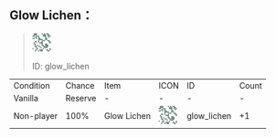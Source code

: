 ## Glow Lichen：

> <img src="./mc_icon/decorations/glow_lichen.png">
>
> ID: glow_lichen

<table>
	<tablebody>
		<tr>
			<td>Condition</td>
			<td>Chance</td>
			<td>Item</td>
			<td>ICON</td>
			<td>ID</td>
			<td>Count</td>
		</tr>
		<tr>
			<td>Vanilla</td>
			<td>Reserve </td>
			<td>-</td>
			<td>-</td>
			<td>-</td>
			<td>-</td>
		</tr>
		<tr>
			<td>Non-player</td>
			<td>100%</td>
			<td>Glow Lichen</td>
			<td><img src="./mc_icon/decorations/glow_lichen.png"></td>
			<td>glow_lichen</td>
			<td>+1</td>
		</tr>
	</tablebody>
</table>